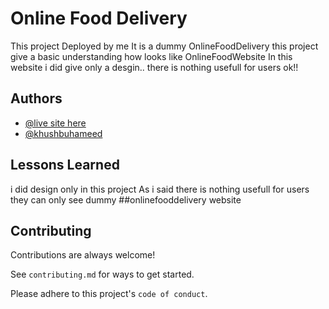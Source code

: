 
# Online Food Delivery
This project Deployed by me It is a dummy OnlineFoodDelivery this project give a basic understanding how looks like OnlineFoodWebsite
In this website i did give only a desgin..
there is nothing usefull for users ok!!




## Authors
 - [@live site here](https://khushbuhameed.github.io/OnlineFoodWebsite/)
- [@khushbuhameed](https://github.com/khushbuhameed)


## Lessons Learned

i did design only in this project As i said there is nothing usefull for users they can only see dummy ##onlinefooddelivery website


## Contributing

Contributions are always welcome!

See `contributing.md` for ways to get started.

Please adhere to this project's `code of conduct`.
